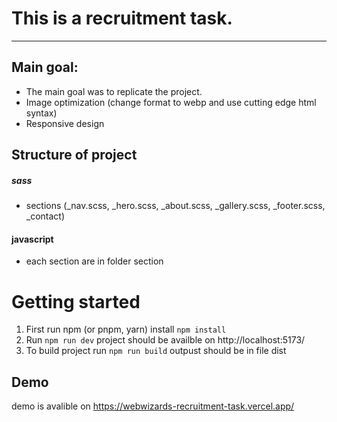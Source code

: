 # This is a recruitment task.

---

## Main goal:

- The main goal was to replicate the project.
- Image optimization (change format to webp and use cutting edge html syntax)
- Responsive design

## Structure of project

##### sass

- sections (\_nav.scss, \_hero.scss, \_about.scss, \_gallery.scss, \_footer.scss, \_contact)

#### javascript

- each section are in folder section

# Getting started

1. First run npm (or pnpm, yarn) install `npm install`
2. Run `npm run dev` project should be availble on http://localhost:5173/
3. To build project run `npm run build` outpust should be in file dist

## Demo

demo is avalible on https://webwizards-recruitment-task.vercel.app/
